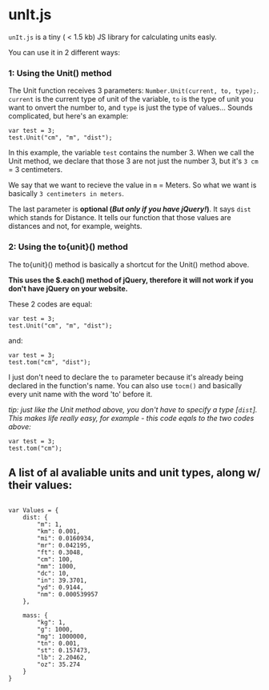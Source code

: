 # unIt.js


`unIt.js` is a tiny ( < 1.5 kb) JS library for calculating units easly.

You can use it in 2 different ways:


### 1: Using the Unit() method

The Unit function receives 3 parameters: `Number.Unit(current, to, type);`. `current` is the current type of unit of the variable, `to` is the type of unit you want to onvert the number to, and `type` is just the type of values... 
Sounds complicated, but here's an example:
```
var test = 3;
test.Unit("cm", "m", "dist");
```

In this example, the variable `test` contains the number 3. When we call the Unit method, we declare that those 3 are not just the number 3, but it's `3 cm` = 3 centimeters.

We say that we want to recieve the value in `m` = Meters. So what we want is basically `3 centimeters in meters`.

The last parameter is **optional (*But only if you have jQuery!*)**. It says `dist` which stands for Distance. It tells our function that those values are distances and not, for example, weights.


### 2: Using the to{unit}() method

The to{unit}() method is basically a shortcut for the Unit() method above.

 **This uses the $.each() method of jQuery, therefore it will not work if you don't have jQuery on your website.**

These 2 codes are equal:

```
var test = 3;
test.Unit("cm", "m", "dist");
```
and:
```
var test = 3;
test.tom("cm", "dist");
```

I just don't need to declare the `to` parameter because it's already being declared in the function's name. You can also use `tocm()` and basically every unit name with the word 'to' before it.

*tip: just like the Unit method above, you don't have to specify a type [`dist`]. This makes life really easy, for example - this code eqals to the two codes above:*

```
var test = 3;
test.tom("cm");
```

## A list of al avaliable units and unit types, along w/ their values:

```

var Values = {
	dist: {
		"m": 1,
		"km": 0.001,
		"mi": 0.0160934,
		"mr": 0.042195,
		"ft": 0.3048,
		"cm": 100,
		"mm": 1000,
		"dc": 10,
		"in": 39.3701,
		"yd": 0.9144,
		"nm": 0.000539957
	},

	mass: {
		"kg": 1,
		"g": 1000,
		"mg": 1000000,
		"tn": 0.001,
		"st": 0.157473,
		"lb": 2.20462,
		"oz": 35.274
	}
}

```